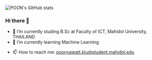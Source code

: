 ![POON's GitHub stats](https://github-readme-stats.vercel.app/api?username=pnwttklm&show_icons=true&bg_color=00000000)
### Hi there 👋

<!--
**pnwttklm/pnwttklm** is a ✨ _special_ ✨ repository because its `README.md` (this file) appears on your GitHub profile.

Here are some ideas to get you started:
-->
- 🔭 I’m currently studing B.Sc at Faculty of ICT, Mahidol University, THAILAND
- 🌱 I’m currently learning Machine Learning
<!-- - 👯 I’m looking to collaborate on ...
<!-- - 🤔 I’m looking for help with ...
<!-- - 💬 Ask me about ...-->
- 📫 How to reach me: poonyawatt.klu@student.mahidol.edu
<!-- - 😄 Pronouns: ...
<!-- - ⚡ Fun fact: ...
